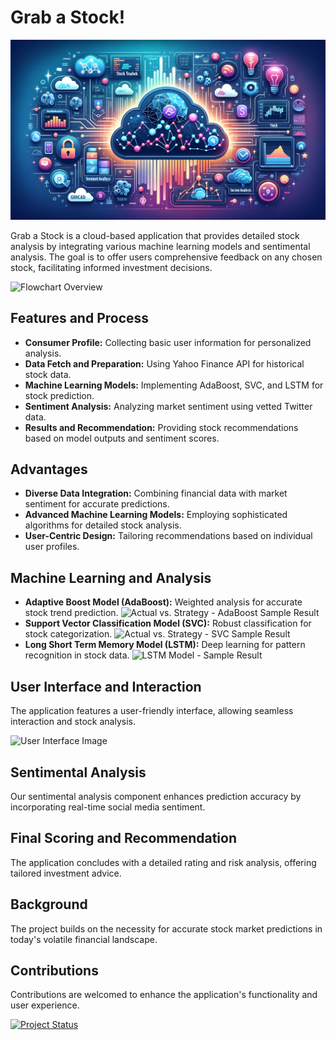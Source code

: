 # Grab a Stock!
![Grab a Stock Header Image](GrabAStockHeader.png)

Grab a Stock is a cloud-based application that provides detailed stock analysis by integrating various machine learning models and sentimental analysis. The goal is to offer users comprehensive feedback on any chosen stock, facilitating informed investment decisions.

![Flowchart Overview](flowchart_overview.PNG)

## Features and Process

- **Consumer Profile:** Collecting basic user information for personalized analysis.
- **Data Fetch and Preparation:** Using Yahoo Finance API for historical stock data.
- **Machine Learning Models:** Implementing AdaBoost, SVC, and LSTM for stock prediction.
- **Sentiment Analysis:** Analyzing market sentiment using vetted Twitter data.
- **Results and Recommendation:** Providing stock recommendations based on model outputs and sentiment scores.

## Advantages

- **Diverse Data Integration:** Combining financial data with market sentiment for accurate predictions.
- **Advanced Machine Learning Models:** Employing sophisticated algorithms for detailed stock analysis.
- **User-Centric Design:** Tailoring recommendations based on individual user profiles.

## Machine Learning and Analysis

- **Adaptive Boost Model (AdaBoost):** Weighted analysis for accurate stock trend prediction.
![Actual vs. Strategy - AdaBoost Sample Result](adaboost_actualvsstrategy.PNG)
- **Support Vector Classification Model (SVC):** Robust classification for stock categorization.
![Actual vs. Strategy - SVC Sample Result](svc_actualvsstrategy.PNG)
- **Long Short Term Memory Model (LSTM):** Deep learning for pattern recognition in stock data.
![LSTM Model - Sample Result](lstm_model.PNG)

## User Interface and Interaction

The application features a user-friendly interface, allowing seamless interaction and stock analysis. 

![User Interface Image](user_interface_image_link)

## Sentimental Analysis

Our sentimental analysis component enhances prediction accuracy by incorporating real-time social media sentiment.

## Final Scoring and Recommendation

The application concludes with a detailed rating and risk analysis, offering tailored investment advice.

## Background

The project builds on the necessity for accurate stock market predictions in today's volatile financial landscape.

## Contributions

Contributions are welcomed to enhance the application's functionality and user experience.

[![Project Status](https://img.shields.io/badge/Status-Active-green)](project_status_link)
